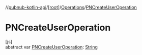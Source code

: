 //[pubnub-kotlin-api](../../../index.md)/[[root]](../index.md)/[Operations](index.md)/[PNCreateUserOperation](-p-n-create-user-operation.md)

# PNCreateUserOperation

[js]\
abstract var [PNCreateUserOperation](-p-n-create-user-operation.md): [String](https://kotlinlang.org/api/latest/jvm/stdlib/kotlin-stdlib/kotlin/-string/index.html)
